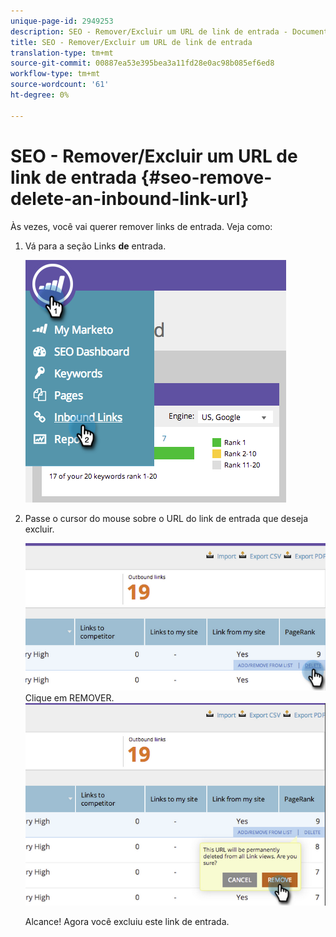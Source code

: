 ```yaml
---
unique-page-id: 2949253
description: SEO - Remover/Excluir um URL de link de entrada - Documentos do Marketing - Documentação do produto
title: SEO - Remover/Excluir um URL de link de entrada
translation-type: tm+mt
source-git-commit: 00887ea53e395bea3a11fd28e0ac98b085ef6ed8
workflow-type: tm+mt
source-wordcount: '61'
ht-degree: 0%

---
```



# SEO - Remover/Excluir um URL de link de entrada {#seo-remove-delete-an-inbound-link-url}

Às vezes, você vai querer remover links de entrada. Veja como:

1. Vá para a seção Links **de** entrada.

   ![](assets/image2014-9-18-13-3a47-3a3.png)

1. Passe o cursor do mouse sobre o URL do link de entrada que deseja excluir.

   ![](assets/image2014-9-18-13-3a49-3a34.png)
Clique em REMOVER.
   ![](assets/image2014-9-18-13-3a49-3a44.png)

   Alcance! Agora você excluiu este link de entrada.

